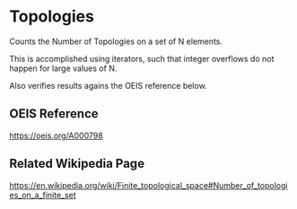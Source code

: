# Topologies
Counts the Number of Topologies on a set of N elements.

This is accomplished using iterators, such that integer overflows do not happen for large values of N.

Also verifies results agains the OEIS reference below.

## OEIS Reference
https://oeis.org/A000798

## Related Wikipedia Page
https://en.wikipedia.org/wiki/Finite_topological_space#Number_of_topologies_on_a_finite_set
